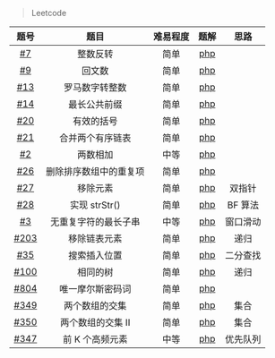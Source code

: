 > Leetcode 

|题号 |题目 | 难易程度 | 题解 | 思路
| :-----: | :-----: | :-----: |  :-----: |  :-----: |
|[#7](https://leetcode-cn.com/problems/reverse-integer)|  整数反转 | 简单| [php](https://github.com/bugooo/Leetcode-php/blob/master/reverse.php)|
|[#9](https://leetcode-cn.com/problems/reverse-integer)|  回文数 | 简单 | [php](https://github.com/bugooo/Leetcode-php/blob/master/isPalindrome.php)
|[#13](https://leetcode-cn.com/problems/roman-to-integer/submissions/) |  罗马数字转整数 | 简单| [php](https://github.com/bugooo/Leetcode-php/blob/master/romanToInt.php)
[#14](https://leetcode-cn.com/problems/longest-common-prefix/) |  最长公共前缀| 简单| [php](https://github.com/bugooo/Leetcode-php/blob/master/longest-common-prefix.php)
|[#20](https://leetcode-cn.com/problems/valid-parentheses/)|  有效的括号| 简单|[php](https://github.com/bugooo/Leetcode-php/blob/master/valid-parentheses.php) 
|[#21](https://leetcode-cn.com/problems/merge-two-sorted-lists/)|  合并两个有序链表| 简单|[php](https://github.com/bugooo/Leetcode-php/blob/master/merge-two-sorted-lists.php) 
|[#2](https://leetcode-cn.com/problems/add-two-numbers/)|  两数相加 | 中等|[php](https://github.com/bugooo/Leetcode-php/blob/master/add-two-numbers.php) 
|[#26](https://leetcode-cn.com/problems/remove-duplicates-from-sorted-array/)|  删除排序数组中的重复项 | 简单|[php](https://github.com/bugooo/Leetcode-php/blob/master/remove-duplicates-from-sorted-array.php) 
|[#27](https://leetcode-cn.com/problems/remove-element/)|  移除元素 | 简单|[php](https://github.com/bugooo/Leetcode-php/blob/master/remove-element.php) | 双指针
|[#28](https://leetcode-cn.com/problems/implement-strstr/)|实现 strStr() | 简单|[php](https://github.com/bugooo/Leetcode-php/blob/master/implement-strstr.php) | BF 算法
|[#3](https://leetcode-cn.com/problems/longest-substring-without-repeating-characters/)|无重复字符的最长子串| 中等|[php](https://github.com/bugooo/Leetcode-php/blob/master/longest-substring-without-repeating-characters.php) | 窗口滑动
|[#203](https://leetcode-cn.com/problems/remove-linked-list-elements/)|移除链表元素| 简单|[php](https://github.com/bugooo/Leetcode-php/blob/master/longest-substring-without-repeating-characters.php) | 递归
|[#35](https://leetcode-cn.com/problems/search-insert-position/)|搜索插入位置| 简单|[php](https://github.com/bugooo/Leetcode-php/blob/master/search-insert-position.php) | 二分查找
|[#100](https://leetcode-cn.com/problems/same-tree/)|相同的树| 简单|[php](https://github.com/bugooo/Leetcode-php/blob/master/same-tree.php) | 递归
|[#804](https://leetcode-cn.com/problems/unique-morse-code-words/)|唯一摩尔斯密码词| 简单|[php](https://github.com/bugooo/Leetcode-php/blob/master/unique-morse-code-words.php) | 
|[#349](https://leetcode-cn.com/problems/intersection-of-two-arrays/)|两个数组的交集| 简单|[php](https://github.com/bugooo/Leetcode-php/blob/master/intersection-of-two-arrays.php) | 集合
|[#350](https://leetcode-cn.com/problems/intersection-of-two-arrays-ii/)|两个数组的交集 II| 简单|[php](https://github.com/bugooo/Leetcode-php/blob/master/intersection-of-two-arrays-ii.php) | 集合
|[#347](https://leetcode-cn.com/problems/top-k-frequent-elements/)|前 K 个高频元素| 中等|[php](https://github.com/bugooo/Leetcode-php/blob/master/top-k-frequent-elements.php) | 优先队列